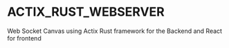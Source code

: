 # ACTIX_RUST_WEBSERVER
Web Socket Canvas using Actix Rust framework for the Backend and React for frontend
